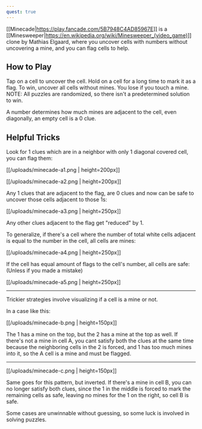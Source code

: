 ```yaml
---
quest: true
---
```

[[Minecade|https://play.fancade.com/5B7948C4AD85967E]] is a [[Minesweeper|https://en.wikipedia.org/wiki/Minesweeper_(video_game)]] clone by Mathias Elgaard,  where you uncover cells with numbers without uncovering a mine, and you can flag cells to help.

## How to Play

Tap on a cell to uncover the cell. Hold on a cell for a long time to mark it as a flag. To win, uncover all cells without mines. You lose if you touch a mine. NOTE: All puzzles are randomized, so there isn't a predetermined solution to win.

A number determines how much mines are adjacent to the cell, even diagonally, an empty cell is a 0 clue.

## Helpful Tricks

Look for 1 clues which are in a neighbor with only 1 diagonal covered cell, you can flag them:

[[/uploads/minecade-a1.png | height=200px]]

[[/uploads/minecade-a2.png | height=200px]]

Any 1 clues that are adjacent to the flag, are 0 clues and now can be safe to uncover those cells adjacent to those 1s:

[[/uploads/minecade-a3.png | height=250px]]

Any other clues adjacent to the flag get "reduced" by 1.

To generalize, if there's a cell where the number of total white cells adjacent is equal to the number in the cell, all cells are mines:

[[/uploads/minecade-a4.png | height=250px]]

If the cell has equal amount of flags to the cell's number, all cells are safe: (Unless if you made a mistake)

[[/uploads/minecade-a5.png | height=250px]]

-------------------

Trickier strategies involve visualizing if a cell is a mine or not.

In a case like this:

[[/uploads/minecade-b.png | height=150px]]

The 1 has a mine on the top, but the 2 has a mine at the top as well. If there's not a mine in cell A, you cant satisfy both the clues at the same time because the neighboring cells in the 2 is forced, and 1 has too much mines into it, so the A cell is a mine and must be flagged.

-------------------

[[/uploads/minecade-c.png | height=150px]]

Same goes for this pattern, but inverted. If there's a mine in cell B, you can no longer satisfy both clues, since the 1 in the middle is forced to mark the remaining cells as safe, leaving no mines for the 1 on the right, so cell B is safe.

Some cases are unwinnable without guessing, so some luck is involved in solving puzzles.